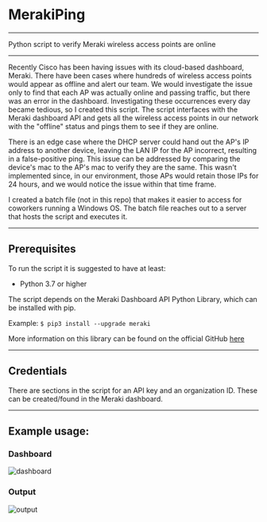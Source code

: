 # MerakiPing

---

Python script to verify Meraki wireless access points are online

---

Recently Cisco has been having issues with its cloud-based dashboard, Meraki. There have been cases where hundreds of wireless access points would appear as offline and alert our team. We would investigate the issue only to find that each AP was actually online and passing traffic, but there was an error in the dashboard. Investigating these occurrences every day became tedious, so I created this script. The script interfaces with the Meraki dashboard API and gets all the wireless access points in our network with the "offline" status and pings them to see if they are online.

There is an edge case where the DHCP server could hand out the AP's IP address to another device, leaving the LAN IP for the AP incorrect, resulting in a false-positive ping. This issue can be addressed by comparing the device's mac to the AP's mac to verify they are the same. This wasn't implemented since, in our environment, those APs would retain those IPs for 24 hours, and we would notice the issue within that time frame.


I created a batch file (not in this repo) that makes it easier to access for coworkers running a Windows OS. The batch file reaches out to a server that hosts the script and executes it.

---

## Prerequisites

To run the script it is suggested to have at least:
* Python 3.7 or higher

The script depends on the Meraki Dashboard API Python Library, which can be installed with pip.

Example:
```$ pip3 install --upgrade meraki```

More information on this library can be found on the official GitHub [here](https://github.com/meraki/dashboard-api-python)

---

## Credentials

There are sections in the script for an API key and an organization ID. These can be created/found in the Meraki dashboard.

---

## Example usage:

### Dashboard
![dashboard](images/dashboard.png)

### Output
![output](images/output.png)
